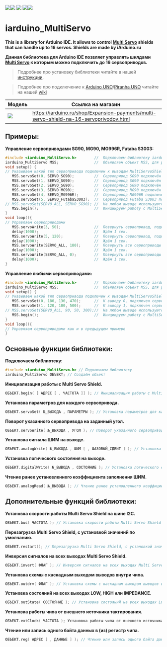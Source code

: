 [![](https://iarduino.ru/img/logo.svg)](https://iarduino.ru)[![](https://wiki.iarduino.ru/img/git-shop.svg?3)](https://iarduino.ru) [![](https://wiki.iarduino.ru/img/git-wiki.svg?2)](https://wiki.iarduino.ru) [![](https://wiki.iarduino.ru/img/git-lesson.svg?2)](https://lesson.iarduino.ru)[![](https://wiki.iarduino.ru/img/git-forum.svg?2)](http://forum.trema.ru)

# iarduino_MultiServo

**This is a library for Arduino IDE. It allows to control [Multi Servo](http://iarduino.ru/shop/Expansion-payments/multi-servo-shield-na-16-servoprivodov.html) shields that can handle up to 16 servos. Shields are made by iArduino.ru**

**Данная библиотека для Arduino IDE позвляет управлять шилдами [Multi Servo](http://iarduino.ru/shop/Expansion-payments/multi-servo-shield-na-16-servoprivodov.html) к которым можно подключить до 16 сервоприводов.**

> Подробнее про установку библиотеки читайте в нашей [инструкции](https://wiki.iarduino.ru/page/Installing_librari/).

> Подробнее про подключение к [Arduino UNO](https://iarduino.ru/shop/boards/arduino-uno-r3.html)/[Piranha UNO](https://iarduino.ru/shop/boards/piranha-uno-r3.html) читайте на нашей [wiki](https://wiki.iarduino.ru/page/multi-servo-shield-na-16-servoprivodov/)


| Модель | Ссылка на магазин |
|--|--|
| ![](https://wiki.iarduino.ru/img/resources/710/710.svg) |  https://iarduino.ru/shop/Expansion-payments/multi-servo-shield-na-16-servoprivodov.html |

## Примеры:

**Управление сервоприводами SG90, MG90, MG996R, Futaba S3003:**

```C++
#include <iarduino_MultiServo.h>        //  Подключаем библиотеку iarduino_MultiServo
iarduino_MultiServo MSS;                //  Объявляем объект MSS, для работы с библиотекой
void setup() {
// Указываем какой тип сервопривода подключен к выводам MultiServoShield
   MSS.servoSet(0, SERVO_SG90);         //  Сервопривод SG90 подключён к выводу № 0 MultiServoShield.
   MSS.servoSet(1, SERVO_SG90);         //  Сервопривод SG90 подключён к выводу № 1 MultiServoShield.
   MSS.servoSet(2, SERVO_SG90);         //  Сервопривод SG90 подключён к выводу № 2 MultiServoShield.
   MSS.servoSet(3, SERVO_MG90);         //  Сервопривод MG90 подключён к выводу № 3 MultiServoShield.
   MSS.servoSet(4, SERVO_MG996R);       //  Сервопривод MG996R подключён к выводу № 4 MultiServoShield.
   MSS.servoSet(5, SERVO_FutabaS3003);  //  Сервопривод Futaba S3003 подключён к выводу № 5 MultiServoShield.
// MSS.servoSet(SERVO_ALL, SERVO_SG90); //  На любом выводе используются только сервоприводы SG90
   MSS.begin();                         //  Инициируем работу с MultiServoShield
}
void loop(){
// Управляем сервоприводами
   MSS.servoWrite(3, 50);               //  Повернуть сервопривод, подключённый к 3 выводу, на 50°
   delay(1000);                         //  Ждём 1 сек.
   MSS.servoWrite(5, 120);              //  Повернуть сервопривод, подключённый к 5 выводу, на 120°
   delay(1000);                         //  Ждём 1 сек.
   MSS.servoWrite(SERVO_ALL, 180);      //  Повернуть все сервоприводы на 180°
   delay(1000);                         //  Ждём 1 сек.
   MSS.servoWrite(SERVO_ALL, 0);        //  Повернуть все сервоприводы на 0°
   delay(1000);                         //  Ждём 1 сек.
}
```

**Управление любыми сервоприводами:**

```C++
#include <iarduino_MultiServo.h>        //  Подключаем библиотеку iarduino_MultiServo
iarduino_MultiServo MSS;                //  Объявляем объект MSS, для работы с библиотекой
void setup() {
// Указываем какой тип сервопривода подключен к выводам MultiServoShield
   MSS.servoSet(0, 180, 130, 470);      //  К выводу 0, подключен сервопривод с максимальным углом поворота 180°, ШИМ для 0° = 130. ШИМ для 180° = 470
   MSS.servoSet(1, 120, 100, 500);      //  К выводу 1, подключен сервопривод с максимальным углом поворота 120°, ШИМ для 0° = 100. ШИМ для 120° = 500
// MSS.servoSet(SERVO_ALL, 90, 50, 300);//  На любом выводе используются сервоприводы с максимальным углом поворота 90°, ШИМ для 0° = 50. ШИМ для 90° = 300
   MSS.begin();                         //  Инициируем работу с MultiServoShield
}
void loop(){
// Управляем сервоприводами как и в предыдущем примере
}
```

## Основные функции библиотеки:

**Подключаем библиотеку:**
```C++
#include <iarduino_MultiServo.h> // Подключаем библиотеку
iarduino_MultiServo ОБЪЕКТ; // Создаём объект
```

**Инициализация работы с Multi Servo Shield.**

```C++
ОБЪЕКТ.begin( [ АДРЕС [ , ЧАСТОТА ]] ); // Инициализация работы с Multi Servo Shield.

```

**Установка параметров для каждого сервопривода.**

```C++
ОБЪЕКТ.servoSet( №_ВЫХОДА , ПАРАМЕТРЫ ); // Установка параметров для каждого сервопривода.

```

**Поворот указанного сервопривода на заданный угол.**

```C++
ОБЪЕКТ.servoWrite( №_ВЫХОДА , УГОЛ ); // Поворот указанного сервопривода на заданный угол.

```

**Установка сигнала ШИМ на выходе.**

```C++
ОБЪЕКТ.analogWrite( №_ВЫХОДА , ШИМ [ , ФАЗОВЫЙ_СДВИГ ] ); // Установка сигнала ШИМ на выходе.

```

**Установка логического состояния на выходе.**

```C++
ОБЪЕКТ.digitalWrite( №_ВЫВОДА , СОСТОЯНИЕ ); // Установка логического состояния на выходе.

```

**Чтение ранее установленного коэффициента заполнения ШИМ.**

```C++
ОБЪЕКТ.analogRead( №_ВЫВОДА ); // Чтение ранее установленного коэффициента заполнения ШИМ.

```

## Дополнительные функций библиотеки:

**Установка скорости работы Multi Servo Shield на шине I2C.**

```C++
ОБЪЕКТ.bus( ЧАСТОТА ); // Установка скорости работы Multi Servo Shield на шине I2C.

```

**Перезагрузка Multi Servo Shield, с установкой значений по умолчанию.**

```C++
ОБЪЕКТ.restart(); // Перезагрузка Multi Servo Shield, с установкой значений по умолчанию.

```

**Инверсия сигналов на всех выходах Multi Servo Shield.**

```C++
ОБЪЕКТ.invert( ФЛАГ ); // Инверсия сигналов на всех выходах Multi Servo Shield.

```

**Установка схемы с каскадным выходом выводов внутри чипа.**

```C++
ОБЪЕКТ.outdrv( ФЛАГ ); // Установка схемы с каскадным выходом выводов внутри чипа.

```

**Установка состояний на всех выходах LOW, HIGH или IMPEDANCE.**

```C++
ОБЪЕКТ.outState( СОСТОЯНИЕ ); // Установка состояний на всех выходах LOW, HIGH или IMPEDANCE.

```

**Установка работы чипа от внешнего источника тактирования.**

```C++
ОБЪЕКТ.extClock( ЧАСТОТА ); Установка работы чипа от внешнего источника тактирования.

```

**Чтение или запись одного байта данных в (из) регистр чипа.**

```C++
ОБЪЕКТ.reg( АДРЕС [ , ДАННЫЕ ] ); // Чтение или запись одного байта данных в (из) регистр чипа.
```

